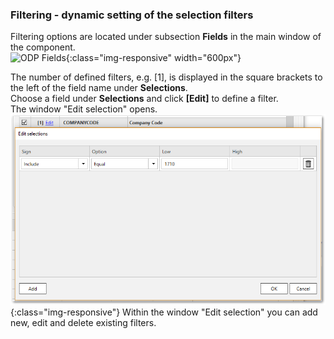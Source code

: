 ### Filtering - dynamic setting of the selection filters
Filtering options are located under subsection **Fields** in the main window of the component.<br/>
![ODP Fields](/img/content/odp/odp-fiter.png){:class="img-responsive" width="600px"}

The number of defined filters, e.g. [1], is displayed in the square brackets to the left of the field name under **Selections**.<br/>
Choose a field under **Selections** and click **[Edit]** to define a filter.<br/>
The window "Edit selection" opens. 
<br/>
![ODP ABAP CDS View Filter](/img/content/odp/odp-component-cds-costcenter-03-filter.png){:class="img-responsive"}
Within the window "Edit selection" you can add new, edit and delete existing filters.






